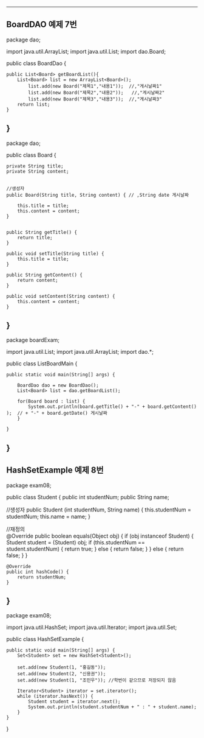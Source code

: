 ------------------------------------------------------------------------
BoardDAO 예제 7번
-------------------------------------------------------------------------
package dao;

import java.util.ArrayList;
import java.util.List;
import dao.Board;

public class BoardDao {
	
	public List<Board> getBoardList(){
		List<Board> list = new ArrayList<Board>();
			list.add(new Board("제목1","내용1"));  //,"게시날짜1"	
			list.add(new Board("제목2","내용2"));	//,"게시날짜2"
			list.add(new Board("제목3","내용3"));  //,"게시날짜3"
		return list;
	}	
}
-------------------------------------------------------------------------

package dao;

public class Board {

	private String title;
	private String content;

	
	//생성자	
	public Board(String title, String content) { // ,String date 게시날짜 
		
		this.title = title;
		this.content = content;
	}


	public String getTitle() {
		return title;
	}

	public void setTitle(String title) {
		this.title = title;
	}

	public String getContent() {
		return content;
	}

	public void setContent(String content) {
		this.content = content;
	}
	
}
------------------------------------------------------------------------
package boardExam;

import java.util.List;
import java.util.ArrayList;
import dao.*;

public class ListBoardMain {

	public static void main(String[] args) {
		
		BoardDao dao = new BoardDao();
		List<Board> list = dao.getBoardList();
		
		for(Board board : list) {
			System.out.println(board.getTitle() + "-" + board.getContent() );  // + "-" + board.getDate() 게시날짜
		}

	}

}
------------------------------------------------------------------------
 HashSetExample 예제 8번
------------------------------------------------------------------------


package exam08;

public class Student {
    public int studentNum;
    public String name;
    
//생성자
    public Student (int studentNum, String name) {
        this.studentNum = studentNum;
        this.name = name;
    }
    
    
 //재정의    
    @Override
    public boolean equals(Object obj) {
        if (obj instanceof Student) {
            Student student = (Student) obj;
            if (this.studentNum == student.studentNum) {
                return true;
            } else {
                return false;
            }
        } else {
            return false;
        }
    }
    
    @Override
    public int hashCode() {
        return studentNum;
    }
}
--------------------------------------------------------------------------------------------------
package exam08;

import java.util.HashSet;
import java.util.Iterator;
import java.util.Set;
 
public class HashSetExample {
 
    public static void main(String[] args) {
        Set<Student> set = new HashSet<Student>();
 
        set.add(new Student(1, "홍길동"));
        set.add(new Student(2, "신용권"));
        set.add(new Student(1, "조민우")); //학번이 같으므로 저장되지 않음
 
        Iterator<Student> iterator = set.iterator();
        while (iterator.hasNext()) {
            Student student = iterator.next();
            System.out.println(student.studentNum + " : " + student.name);
        }
    }
}
